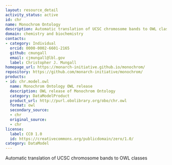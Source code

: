 ```yaml
---
layout: resource_detail
activity_status: active
id: chr
name: Monochrom Ontology
description: Automatic translation of UCSC chromosome bands to OWL classes
domain: chemistry and biochemistry
contacts:
- category: Individual
  orcid: 0000-0002-6601-2165
  github: cmungall
  email: cjmungall@lbl.gov
  label: Christopher J. Mungall
homepage_url: https://monarch-initiative.github.io/monochrom/
repository: https://github.com/monarch-initiative/monochrom/
products:
- id: chr.model.owl
  name: Monochrom Ontology OWL release
  description: OWL release of Monochrom Ontology
  category: DataModelProduct
  product_url: http://purl.obolibrary.org/obo/chr.owl
  format: owl
  secondary_source:
  - chr
  original_source:
  - chr
license:
  label: CC0 1.0
  id: https://creativecommons.org/publicdomain/zero/1.0/
category: DataModel
---
```


Automatic translation of UCSC chromosome bands to OWL classes
